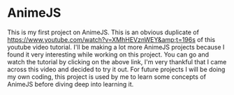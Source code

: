 # AnimeJS
This is my first project on AnimeJS. This is an obvious duplicate of https://www.youtube.com/watch?v=XMhHEVznWEY&amp;t=196s of this youtube video tutorial. 
I'll be making a lot more AnimeJS projects because I found it very interesting while working on this project. You can go and watch the tutorial by clicking on the above link, I'm very thankful that I came across this video and decided to try it out.
For future projects I will be doing my own coding, this project is used by me to learn some concepts of AnimeJS before diving deep into learning it.
